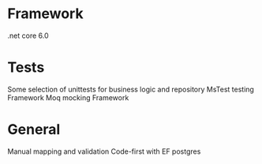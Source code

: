 # Framework
.net core 6.0

# Tests
Some selection of unittests for business logic and repository 
MsTest testing Framework 
Moq mocking Framework 

# General 
Manual mapping and validation
Code-first with EF postgres 






